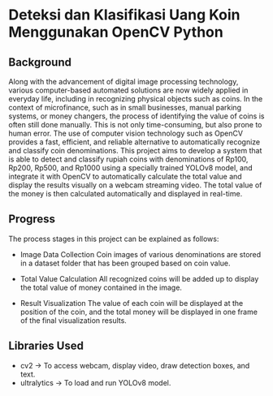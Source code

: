 # Deteksi dan Klasifikasi Uang Koin Menggunakan OpenCV Python


## Background

Along with the advancement of digital image processing technology, various computer-based automated solutions are now widely applied in everyday life, including in recognizing physical objects such as coins. In the context of microfinance, such as in small businesses, manual parking systems, or money changers, the process of identifying the value of coins is often still done manually. This is not only time-consuming, but also prone to human error. 
The use of computer vision technology such as OpenCV provides a fast, efficient, and reliable alternative to automatically recognize and classify coin denominations. This project aims to develop a system that is able to detect and classify rupiah coins with denominations of Rp100, Rp200, Rp500, and Rp1000 using a specially trained YOLOv8 model, and integrate it with OpenCV to automatically calculate the total value and display the results visually on a webcam streaming video. 
The total value of the money is then calculated automatically and displayed in real-time.

## Progress

The process stages in this project can be explained as follows:
- Image Data Collection
Coin images of various denominations are stored in a dataset folder that has been grouped based on coin value.

- Total Value Calculation
All recognized coins will be added up to display the total value of money contained in the image.

- Result Visualization
The value of each coin will be displayed at the position of the coin, and the total money will be displayed in one frame of the final visualization results.

## Libraries Used
- cv2 → To access webcam, display video, draw detection boxes, and text.
- ultralytics → To load and run YOLOv8 model.
